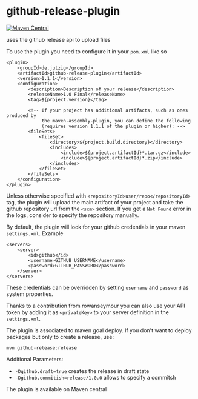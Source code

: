github-release-plugin
=====================

[![Maven Central](https://maven-badges.herokuapp.com/maven-central/de.jutzig/github-release-plugin/badge.svg)](https://maven-badges.herokuapp.com/maven-central/de.jutzig/github-release-plugin)

uses the github release api to upload files

To use the plugin you need to configure it in your `pom.xml` like so

```
<plugin>
    <groupId>de.jutzig</groupId>
    <artifactId>github-release-plugin</artifactId>
    <version>1.1.1</version>
    <configuration>
        <description>Description of your release</description>
        <releaseName>1.0 Final</releaseName>
        <tag>${project.version}</tag>
        
        <!-- If your project has additional artifacts, such as ones produced by
             the maven-assembly-plugin, you can define the following
             (requires version 1.1.1 of the plugin or higher): -->
        <fileSets>
            <fileSet>
                <directory>${project.build.directory}</directory>
                <includes>
                    <include>${project.artifactId}*.tar.gz</include>
                    <include>${project.artifactId}*.zip</include>
                </includes>
            </fileSet>
        </fileSets>
    </configuration>
</plugin>
```

Unless otherwise specified with `<repositoryId>user/repo</repositoryId>` tag, the plugin will upload the main artifact of your project and take the github repository url from the `<scm>` section. If you get a `Not Found` error in the logs, consider to specify the repository manually.

By default, the plugin will look for your github credentials in your maven `settings.xml`. Example
```
<servers>
    <server>
        <id>github</id>
        <username>GITHUB_USERNAME</username>
        <password>GITHUB_PASSWORD</password>
    </server>
</servers>
```

These credentials can be overridden by setting `username` and `password` as system properties.

Thanks to a contribution from rowanseymour you can also use your API token by adding it as `<privateKey>` to your server definition in the `settings.xml`.

The plugin is associated to maven goal deploy. If you don't want to deploy packages but only to create a release, use:
```
mvn github-release:release
```

Additional Parameters:

 * `-Dgithub.draft=true` creates the release in draft state
 * `-Dgithub.commitish=release/1.0.0` allows to specify a commitsh

The plugin is available on Maven central

